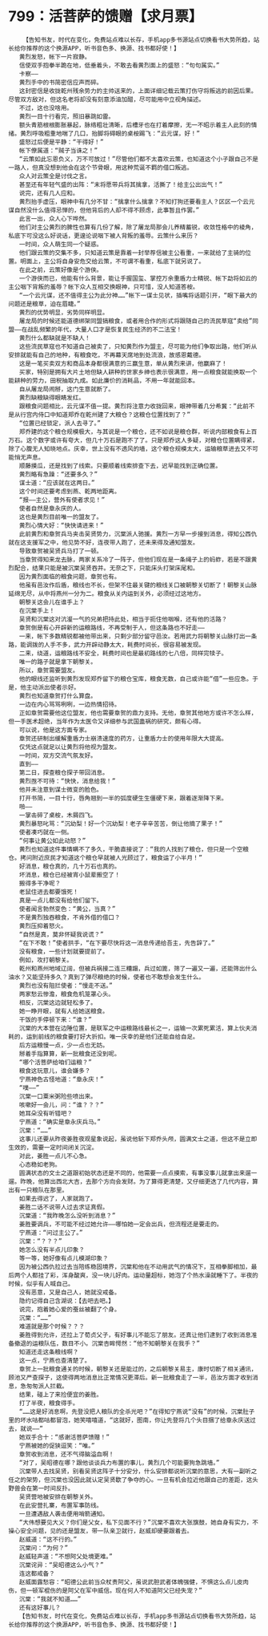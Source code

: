 # 799：活菩萨的馈赠【求月票】
        【告知书友，时代在变化，免费站点难以长存，手机app多书源站点切换看书大势所趋，站长给你推荐的这个换源APP，听书音色多、换源、找书都好使！】
       黄烈发怒，帐下一片寂静。
       信使双手抱拳半跪在地，低垂着头，不敢去看黄烈面上的盛怒：“句句属实。”
       卡察——
       黄烈手中的书简密信应声而碎。
       这封密信是收拢乾州残余势力的主帅送来的，上面详细记载云策打伤守将叛逃的前因后果。尽管双方敌对，但这名老将却没有刻意添油加醋，尽可能用中立视角描述。
       不过，这也没啥用。
       黄烈一目十行看完，照旧暴跳如雷。
       额头青筋根根膨胀暴起，脉络粗壮清晰，后槽牙也在打着摩擦，无一不昭示着主人此刻的情绪。黄烈呼吸粗重地喘了几口，抬脚将碍眼的桌桉踢飞：“云元谋，好！”
       盛怒过后便是平静：“干得好！”
       帐下僚属道：“贼子当诛之！”
       “云策如此忘恩负义，万不可放过！”尽管他们都不太喜欢云策，也知道这个小子跟自己不是一路人，但真没想到他会在这个节骨眼，用这种荒诞不羁的借口叛逃。
       众人对云策全是讨伐之言。
       甚至还有年轻气盛的出阵：“末将愿带兵将其擒拿，活撕了！给主公出出气！”
       说完，还有几人应和。
       黄烈抬手虚压，眼神中有几分不甘：“擒拿什么擒拿？不知打狗还要看主人？区区一个云元谋自然没什么值得忌惮的，但他背后的人却不得不顾虑，此事暂且作罢。”
       此言一出，众人心下哗然。
       他们对主公黄烈的脾性也算有几份了解，除了屠龙局那会儿养精蓄锐，收敛性格中的棱角，私底下可没这么好说话，更遑论说咽下被人背叛的羞辱。云策什么来历？
       一时间，众人萌生同一个疑惑。
       他们跟云策的交集不多，只知道云策是靠着一封举荐信被主公看重，一来就给了主骑的位置。明面上，主公将自身安危交给云策，不可谓不看重，私底下就另说了。
       在此之前，云策好像是个游侠。
       一个游侠而已，他能有什么背景，能让手握国玺、掌控万余重盾力士精锐、帐下勐将如云的主公咽下背叛的羞辱？帐下众人互相交换眼神，只可惜，没人知道答桉。
       “一个云元谋，还不值得主公为此分神……”帐下一谋士见状，插嘴将话题引开，“眼下最大的问题还是粮草，迫在眉睫。”
       黄烈的优势明显，劣势同样明显。
       屠龙局的时候还能道德绑架同盟搞粮食，或者用合作的形式将跟随自己的流民草寇“卖给”同盟——在战乱频繁的年代，大量人口才是恢复民生经济的不二法宝！
       黄烈什么都缺就是不缺人！
       这些流民草寇也不知道自己被卖了，只知黄烈作为盟主，尽可能为他们争取出路，他们听从安排就能有自己的地种，有粮食吃，不再幕天席地到处流浪，故感恩戴德。
       这是一笔买卖双方和商品本身都很满意的三赢生意，单从黄烈来讲，他赢麻了！
       买家，特别是拥有大片土地但缺人耕种的世家乡绅也表示很满意，用一点粮食就能换取一个能耕种的劳力，田税抽取九成。如此廉价的消耗品，不用一年就能回本。
       自从屠龙局闹掰，这门生意就断了。
       黄烈缺粮缺得眼睛发红。
       跟粮食问题相比，云元谋不值一提。黄烈将注意力收拢回来，眼神带着几分希冀：“此前不是从行宫内侍口中知道郑乔在乾州建了大粮仓？这粮仓位置找到了？”
       “位置已经锁定，派人去寻了。”
       郑乔建的这个粮仓规模极大，与其说是一个粮仓，还不如说是粮仓群，听说内部粮食有上百万石。这个数字或许有夸大，但几十万石是跑不了了。只是郑乔这人多疑，对粮仓位置瞒得紧，除了心腹无人知晓地点。庆幸，世上没有不透风的墙，这个粮仓规模太大，运输粮草进去又不可能悄无声息。
       顺藤摸瓜，还是找到了线索。只要顺着线索排查下去，迟早能找到正确位置。
       黄烈略有急躁：“还要多久？”
       谋士道：“应该就在这两日。”
       这个时间还要考虑到燕、乾两地距离。
       “报——主公，营外有使者求见！”
       使者自然是章永庆的人。
       这也是黄烈目前唯一的盟友了。
       黄烈心情大好：“快快请进来！”
       此前黄烈和章贺兵马夹击吴贤势力，沉棠派人驰援。黄烈一方早一步接到消息，得知公西仇就在这支援军之中，他见势不好，连夜带人跑了，还未来得及通知盟友。
       导致章贺被吴贤兵马打了一顿。
       当章贺得知来龙去脉，两家关系冷了一阵子，但他们现在是一条绳子上的蚂蚱，若是不跟黄烈配合，结果只能是被沉棠吴贤吞并。无奈之下，只能床头打架床尾和。
       因为黄烈面临的粮食问题，章贺也有。
       他虽有邑汝作后盾，粮线也不长，但架不住最关键的粮线关口被朝黎关切断了！朝黎关山脉延绵无尽，从中将燕州一分为二。粮食从关内运到关外，必须经过这地方。
       朝黎关这会儿在谁手上？
       在沉棠手上！
       吴贤和沉棠这对沆瀣一气的兄弟把持此处，相当于扼住他咽喉，还有他的活路？
       章贺倒是有心开辟新的运粮路线，不再受制于人，但这条路也不好走——
       一来，帐下多数精锐都被他带出来，只剩少部分留守邑汝。若用武力将朝黎关山脉打出一条路，能调拨的人手不多，武力开辟动静太大，耗费时间长，很容易被发现。
       二来，绕道，运粮路线不安全，耗费时间也是最初路线的七八倍，同样完犊子。
       唯一的路子就是拿下朝黎关。
       所以，章贺需要盟友。
       他的眼线还监听到黄烈发现郑乔留下的粮仓宝库，粮食无数，自己或许能“借”一些应急。于是，他主动派出使者示好。
       黄烈也知道章贺打什么算盘。
       一边在内心骂骂咧咧，一边热情招待。
       正如章贺需要他这位盟友，他也需要章贺的鼎力支持。无他，章贺其他地方或许不怎么样，但一手医术超绝，当年作为太医令又详细参与武国蛊祸的研究，颇有心得。
       可以说，他是这方面专家。
       章贺还研制出缓解重盾力士崩溃速度的药方，让重盾力士的使用年限大大提高。
       仅凭这点就足以让黄烈将他视为盟友。
       一时间，双方交流气氛友好。
       直到——
       第二日，探查粮仓探子带回消息。
       黄烈亟不可待：“快快，消息给我！”
       他并未注意到谋士微变的脸色。
       打开书简，一目十行，唇角翘到一半的弧度硬生生僵硬下来，跟着逐渐降下来。
       啪——
       一掌击碎了桌桉，木屑四飞。
       黄烈暴怒叱骂：“沉幼梨！好一个沉幼梨！老子辛辛苦苦，倒让他摘了果子！”
       使者凑巧就在一侧。
       “何事让黄公如此动怒？”
       黄烈也知道这件事情瞒不了多久，干脆直接说了：“我的人找到了粮仓，但只是一个空粮仓。拷问附近庶民才知道这个粮仓早就被人光顾过了，粮食运了小半月！”
       好消息，粮仓真的，几十万石也真的。
       坏消息，粮仓已经被宵小鼠辈搬空了！
       搬得多干净呢？
       老鼠住进去都要饿死！
       真是一点儿都没有给他们留下。
       使者闻言勃然变色：“黄公，当真？”
       不是黄烈独吞粮食，不肯外借的借口？
       黄烈压抑着怒火。
       “自然是真，莫非怀疑我说谎？”
       “在下不敢！”使者拱手，“在下要尽快将这一消息传递给吾主，先告辞了。”
       没有粮食，一些计划就要提前了。
       例如，攻打朝黎关。
       乾州和燕州地域辽阔，但被兵祸接二连三糟蹋，兵过如篦，筛了一遍又一遍，还能筛出什么油水？又能坚持多久？真到了弹尽粮绝的时候，使者也不敢想会发生什么。
       黄烈也没有阻拦使者：“慢走不送。”
       两家愁云惨澹，粮食危机笼罩心头。
       相反，沉棠这边就轻松多了。
       她一睁开眼，就有人给她送粮食。
       干饭的手停顿下来：“谁？”
       沉棠的大本营在边陲位置，是联军之中运粮路线最长之一，运输一次累死累活，算上伙夫消耗的，运到前线的粮食要打好大折扣。唯一庆幸的是他们还能自给自足。
       后方运粮慢一点，少一点也无妨。
       掰着手指算算，新一批粮食还没到呢。
       “哪个活菩萨给咱们运粮？”
       粮食这玩意儿，谁会嫌多？
       宁燕神色古怪地道：“章永庆！”
       “噗——”
       沉棠一口粟米粥险些喷出来。
       咳嗽好一会儿，问：“谁？？？”
       她耳朵没有听错吧？
       宁燕道：“确实是章永庆兵马。”
       沉棠：“……”
       这事儿还要从昨夜姜胜夜观星象说起，虽说他斩下郑乔头颅，圆满文士之道，但这不是立即生效的，需要一定时间闭关沉淀。
       对此，姜胜一点儿不心急。
       心态稳如老狗。
       圆满状态的文士之道跟初始状态还是不同的，他需要一点点摸索，有事没事儿就拿出来遛一遛。昨晚，他算出西北大吉，去那个方向会发财。为了算得更清楚，又仔细更迭了几代内容，算出有一只粮队在那里。
       如果去得迟了，人家就跑了。
       姜胜二话不说带人过去求证真假。
       沉棠道：“我昨晚怎么没听到消息？”
       姜胜要调兵，不可能不经过她允许——哪怕她一定会出兵，但流程还是要走的。
       宁燕道：“问过主公了。”
       沉棠：“？？？”
       她怎么没有半点儿印象？
       等一等，她好像有点儿模湖印象？
       因为被公西仇拉过去当陪练稳固境界，沉棠和他在不动用武气的情况下，互相拳脚相加，最后两个人都挂了彩，浑身酸爽，没一块儿好肉。运动量超标，她泡了个热水澡就睡下了。半夜的时候，似乎有人喊自己。
       没有恶意，又是自己人，她就没戒备。
       隐约记得自己含湖说：【去吧去吧。】
       说完，抱着她心爱的蚕丝被翻了个身。
       沉棠：“……”
       难道就是那个时候？？？
       姜胜得到允许，还拉上了荀贞父子，有好事儿不能忘了朋友。还真让他们逮到了收到消息准备撤退的运粮队伍，数目不小。沉棠杏眸愕然：“他不知朝黎关在我手？”
       知道还走这条粮线啊？
       这一点，宁燕也查清楚了。
       章贺上一批粮食通关的时候，朝黎关还是能过的，之后朝黎关易主，康时切断了相关通讯，顾池又严查探子，这使得两地消息比正常情况更滞后。新一批粮食走了一半，邑汝方面才收到消息，急匆匆派人拦截。
       结果，碰上了来捡便宜的姜胜。
       打了半夜，粮食得手。
       “……这是好消息啊，先登没把人粮队的全杀光吧？”在得知宁燕说“没有”的时候，沉棠肚子里的坏水咕都咕都冒泡，她笑嘻嘻道，“这就好，图南，你让先登将几个头目捆了给章永庆送过去，就说——”
       她双手合十：“感谢活菩萨馈赠！”
       宁燕被她的促狭逗笑：“唯。”
       章贺收到消息，还不气得脑溢血啊！
       “对了，吴昭德在哪？跟他谈谈兵力布置的事儿，黄烈几个可能要狗急跳墙。”
       沉棠带人去找吴贤，别看吴贤这阵子十分安分，什么安排都说听沉棠的意思，大有一副听之任之的架势，但沉棠也没因此就认定吴贤歇了争夺的心。一旦有机会拉近他跟自己的差距，这头野兽会在第一时间反扑。
       吴贤营地被安排在朝黎关外。
       在此安营扎寨，布置军事防线。
       一旦遭遇敌人袭击便用哨箭通知。
       “大伟想要见大义？你们是父女，私下见面不行？”沉棠不喜欢大张旗鼓，她自身有实力，不操心安全问题，见的还是盟友，带一队亲卫就行，赵威却硬要跟着去。
       赵威道：“这不行的。”
       沉棠问：“为何？”
       赵威轻声道：“不想阿父处境更难。”
       沉棠诧异：“吴昭德这么小气？”
       连这都戒备？
       赵威面露愁容：“昭德公此前当众杖责阿父，虽说武胆武者体魄强健，不惧这么点儿皮肉伤，但一顿军棍伤的是阿父在军中威信。现在何人不知道阿父已经失宠？”
       沉棠：“我就不知道……”
       还有这好事儿？
       【告知书友，时代在变化，免费站点难以长存，手机app多书源站点切换看书大势所趋，站长给你推荐的这个换源APP，听书音色多、换源、找书都好使！】